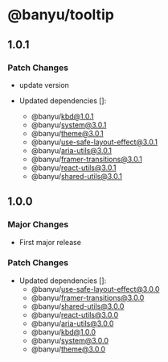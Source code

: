# @banyu/tooltip

## 1.0.1

### Patch Changes

- update version

- Updated dependencies []:
  - @banyu/kbd@1.0.1
  - @banyu/system@3.0.1
  - @banyu/theme@3.0.1
  - @banyu/use-safe-layout-effect@3.0.1
  - @banyu/aria-utils@3.0.1
  - @banyu/framer-transitions@3.0.1
  - @banyu/react-utils@3.0.1
  - @banyu/shared-utils@3.0.1

## 1.0.0

### Major Changes

- First major release

### Patch Changes

- Updated dependencies []:
  - @banyu/use-safe-layout-effect@3.0.0
  - @banyu/framer-transitions@3.0.0
  - @banyu/shared-utils@3.0.0
  - @banyu/react-utils@3.0.0
  - @banyu/aria-utils@3.0.0
  - @banyu/kbd@1.0.0
  - @banyu/system@3.0.0
  - @banyu/theme@3.0.0
